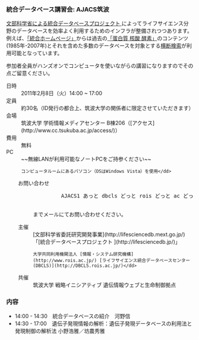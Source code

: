 ### 統合データベース講習会: AJACS筑波  

[文部科学省による統合データベースプロジェクト ](http://lifesciencedb.mext.go.jp/)によってライフサイエンス分野のデータベースを効率よく利用するためのインフラが整備されつつあります。例えば、[「統合ホームページ」](http://lifesciencedb.jp/)からは過去の[「蛋白質 核酸 酵素」](http://www.kyoritsu-pub.co.jp/pne/)のコンテンツ(1985年-2007年)とそれを含めた多数のデータベースを対象とする[横断検索](http://lifesciencedb.jp/dbsearch/)が利用可能となっています。

参加者全員がハンズオンでコンピュータを使いながらの講習になりますのでその点ご留意ください。

<dl>
    <dt>日時</dt>
    <dd>2011年2月8日（火）14:00 ~ 17:00</dd>
    <dt>定員</dt>
    <dd>約30名（ID発行の都合上、筑波大学の関係者に限定させていただきます）</dd>
    <dt>会場</dt>
    <dd>筑波大学 学術情報メディアセンター B棟206（[アクセス](http://www.cc.tsukuba.ac.jp/access/)）</dd>
    <dt>費用</dt>
    <dd>無料</dd>
    <dt>PC</dt>
    <dd>~~無線LANが利用可能なノートPCをご持参ください~~  

    コンピュータルームにあるパソコン（OSはWindows Vista）を使用</dd>
</dl>

<dl class="list1" style="padding-left:16px;margin-left:16px">
    <dt>お問い合わせ</dt>
    <dd>
        <pre>
         AJACS1 あっと dbcls どっと rois どっと ac どっと jp
        </pre>
        までメールにてお問い合わせください。
    </dd>
</dl>

<dl class="list1" style="padding-left:16px;margin-left:16px">
    <dt>主催</dt>
    <dd>[文部科学省委託研究開発事業](http://lifesciencedb.mext.go.jp/)「[統合データベースプロジェクト ](http://lifesciencedb.jp/)」   

    大学共同利用機関法人 [情報・システム研究機構](http://www.rois.ac.jp/) [ライフサイエンス統合データベースセンター(DBCLS)](http://DBCLS.rois.ac.jp/)</dd>
</dl>

<dl class="list1" style="padding-left:16px;margin-left:16px">
    <dt>共催</dt>
    <dd>筑波大学 戦略イニシアティブ 遺伝情報ウェブと生命制御拠点</dd>
</dl>


### 内容

* 14:00 - 14:30　統合データベースの紹介　河野信
* 14:30 - 17:00　遺伝子発現情報の解析：遺伝子発現データベースの利用法と発現制御の解析法 小野浩雅／坊農秀雅
